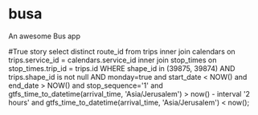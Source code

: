 busa
====

An awesome Bus app

#True story
select distinct route_id from trips inner join calendars on trips.service_id = calendars.service_id inner join stop_times on stop_times.trip_id = trips.id WHERE shape_id in (39875, 39874) AND trips.shape_id is not null AND monday=true and start_date < NOW() and end_date > NOW() and stop_sequence='1' and gtfs_time_to_datetime(arrival_time, 'Asia/Jerusalem') > now() - interval '2 hours' and gtfs_time_to_datetime(arrival_time, 'Asia/Jerusalem') < now();
